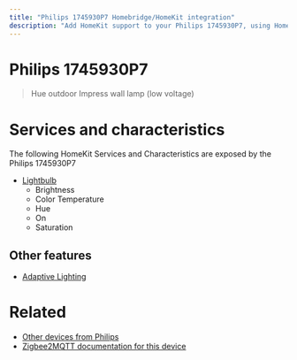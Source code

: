 ```yaml
---
title: "Philips 1745930P7 Homebridge/HomeKit integration"
description: "Add HomeKit support to your Philips 1745930P7, using Homebridge, Zigbee2MQTT and homebridge-z2m."
---
```

<!---
This file has been GENERATED using src/docgen/docgen.ts
DO NOT EDIT THIS FILE MANUALLY!
-->
# Philips 1745930P7
> Hue outdoor Impress wall lamp (low voltage)


# Services and characteristics
The following HomeKit Services and Characteristics are exposed by
the Philips 1745930P7

* [Lightbulb](../../light.md)
  * Brightness
  * Color Temperature
  * Hue
  * On
  * Saturation

## Other features
* [Adaptive Lighting](../../light.md)

# Related
* [Other devices from Philips](../index.md#philips)
* [Zigbee2MQTT documentation for this device](https://www.zigbee2mqtt.io/devices/1745930P7.html)
